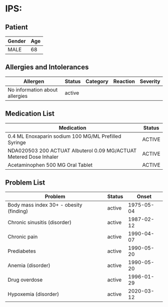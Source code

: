 # IPS:

## Patient

|Gender|Age|
|---|---|
|MALE|68|

## Allergies and Intolerances

|Allergen|Status|Category|Reaction|Severity|
|---|---|---|---|---|
|No information about allergies|active||||

## Medication List

|Medication|Status|
|---|---|
|0.4 ML Enoxaparin sodium 100 MG/ML Prefilled Syringe|ACTIVE|
|NDA020503 200 ACTUAT Albuterol 0.09 MG/ACTUAT Metered Dose Inhaler|ACTIVE|
|Acetaminophen 500 MG Oral Tablet|ACTIVE|

## Problem List

|Problem|Status|Onset|
|---|---|---|
|Body mass index 30+ - obesity (finding)|active|1975-05-04|
|Chronic sinusitis (disorder)|active|1987-02-12|
|Chronic pain|active|1990-04-07|
|Prediabetes|active|1990-05-20|
|Anemia (disorder)|active|1990-05-20|
|Drug overdose|active|1996-01-29|
|Hypoxemia (disorder)|active|2020-03-12|
